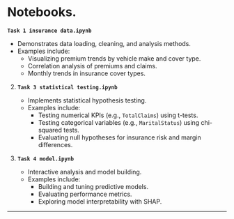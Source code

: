 # Notebooks. 
**`Task 1 insurance data.ipynb`**
   - Demonstrates data loading, cleaning, and analysis methods.
   - Examples include:
     - Visualizing premium trends by vehicle make and cover type.
     - Correlation analysis of premiums and claims.
     - Monthly trends in insurance cover types.

2. **`Task 3 statistical testing.ipynb`**
   - Implements statistical hypothesis testing.
   - Examples include:
     - Testing numerical KPIs (e.g., `TotalClaims`) using t-tests.
     - Testing categorical variables (e.g., `MaritalStatus`) using chi-squared tests.
     - Evaluating null hypotheses for insurance risk and margin differences.

3. **`Task 4 model.ipynb`**
   - Interactive analysis and model building.
   - Examples include:
     - Building and tuning predictive models.
     - Evaluating performance metrics.
     - Exploring model interpretability with SHAP.

---